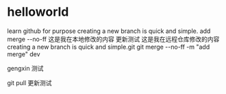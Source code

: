 # helloworld
learn github for purpose
creating a new branch is quick and simple.
add merge --no-ff
这是我在本地修改的内容
更新测试
这是我在远程仓库修改的内容
creating a new branch is quick and simple.git
git merge --no-ff -m "add merge" dev


gengxin 测试

git pull 更新测试
